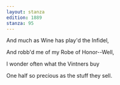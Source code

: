 ```yaml
---
layout: stanza
edition: 1889
stanza: 95
---
```


And much as Wine has play'd the Infidel,

And robb'd me of my Robe of Honor--Well,

I wonder often what the Vintners buy

One half so precious as the stuff they sell.